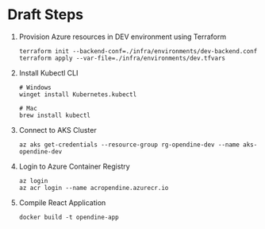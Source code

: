 
# Draft Steps
1. Provision Azure resources in DEV environment using Terraform
   ```
   terraform init --backend-conf=./infra/environments/dev-backend.conf
   terraform apply --var-file=./infra/environments/dev.tfvars
   ```
1. Install Kubectl CLI
   ```
   # Windows
   winget install Kubernetes.kubectl
   
   # Mac
   brew install kubectl
   ```
1. Connect to AKS Cluster
   ```
   az aks get-credentials --resource-group rg-opendine-dev --name aks-opendine-dev
   ```
1. Login to Azure Container Registry
   ```
   az login
   az acr login --name acropendine.azurecr.io
   ```
1. Compile React Application
   ```
   docker build -t opendine-app
   ```